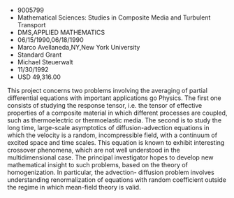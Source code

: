 
* 9005799
* Mathematical Sciences: Studies in Composite Media and Turbulent Transport
* DMS,APPLIED MATHEMATICS
* 06/15/1990,06/18/1990
* Marco Avellaneda,NY,New York University
* Standard Grant
* Michael Steuerwalt
* 11/30/1992
* USD 49,316.00

This project concerns two problems involving the averaging of partial
differential equations with important applications go Physics. The first one
consists of studying the response tensor, i.e. the tensor of effective
properties of a composite material in which different processes are coupled,
such as thermoelectric or thermoelastic media. The second is to study the long
time, large-scale asymptotics of diffusion-advection equations in which the
velocity is a random, incompressible field, with a continuum of excited space
and time scales. This equation is known to exhibit interesting crossover
phenomena, which are not well understood in the multidimensional case. The
principal investigator hopes to develop new mathematical insight to such
problems, based on the theory of homogenization. In particular, the advection-
diffusion problem involves understanding renormalization of equations with
random coefficient outside the regime in which mean-field theory is valid.
